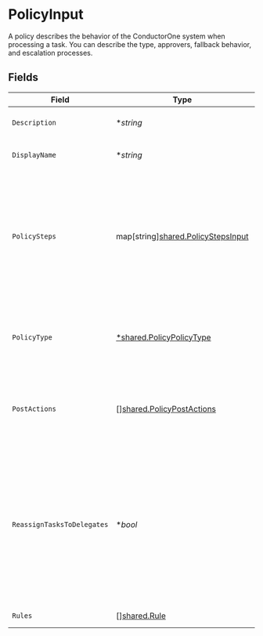 # PolicyInput

A policy describes the behavior of the ConductorOne system when processing a task. You can describe the type, approvers, fallback behavior, and escalation processes.


## Fields

| Field                                                                                                                                                                       | Type                                                                                                                                                                        | Required                                                                                                                                                                    | Description                                                                                                                                                                 |
| --------------------------------------------------------------------------------------------------------------------------------------------------------------------------- | --------------------------------------------------------------------------------------------------------------------------------------------------------------------------- | --------------------------------------------------------------------------------------------------------------------------------------------------------------------------- | --------------------------------------------------------------------------------------------------------------------------------------------------------------------------- |
| `Description`                                                                                                                                                               | **string*                                                                                                                                                                   | :heavy_minus_sign:                                                                                                                                                          | The description of the Policy.                                                                                                                                              |
| `DisplayName`                                                                                                                                                               | **string*                                                                                                                                                                   | :heavy_minus_sign:                                                                                                                                                          | The display name of the Policy.                                                                                                                                             |
| `PolicySteps`                                                                                                                                                               | map[string][shared.PolicyStepsInput](../../../pkg/models/shared/policystepsinput.md)                                                                                        | :heavy_minus_sign:                                                                                                                                                          | A map of string(policy type) to steps in a policy. This structure is leftover from a previous design, and should only ever have one key->value set.                         |
| `PolicyType`                                                                                                                                                                | [*shared.PolicyPolicyType](../../../pkg/models/shared/policypolicytype.md)                                                                                                  | :heavy_minus_sign:                                                                                                                                                          | Indicates the type of this policy. Can also be used to get the value from policySteps.                                                                                      |
| `PostActions`                                                                                                                                                               | [][shared.PolicyPostActions](../../../pkg/models/shared/policypostactions.md)                                                                                               | :heavy_minus_sign:                                                                                                                                                          | An array of actions (ordered) to take place after a policy completes processing.                                                                                            |
| `ReassignTasksToDelegates`                                                                                                                                                  | **bool*                                                                                                                                                                     | :heavy_minus_sign:                                                                                                                                                          | A policy configuration option that allows for reassinging tasks to delgated users. This level of delegation referrs to the individual delegates users set on their account. |
| `Rules`                                                                                                                                                                     | [][shared.Rule](../../../pkg/models/shared/rule.md)                                                                                                                         | :heavy_minus_sign:                                                                                                                                                          | The rules field.                                                                                                                                                            |